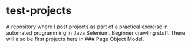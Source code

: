 # test-projects

A repository where I post projects as part of a practical exercise in automated programming in Java Selenium. Beginner crawling stuff. There will also be first projects here in ### Page Object Model.
